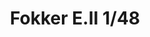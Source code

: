 ---
layout: product
title: "Fokker E.II 1/48"
price: "1750" 
desc: "Maketa"
img_path: "/assets/img/8451.jpg"
brand: "EDUARD"
available: false
special_offer: false
new: false
soon: false
cat: "010000"
subcat: "010400"
subsubcat: "00"
sifra: "8451"
---